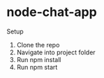 # node-chat-app

Setup

1. Clone the repo
2. Navigate into project folder
3. Run npm install
4. Run npm start
